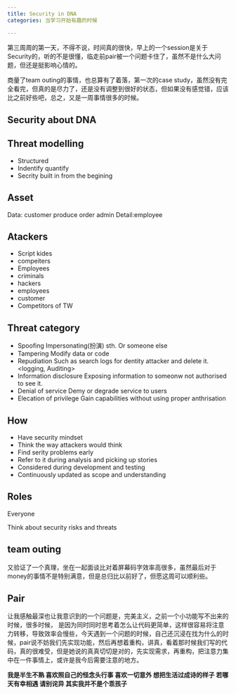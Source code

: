 ```yaml
---
title: Security in DNA
categories: 当学习开始有趣的时候

---
```





第三周周的第一天，不得不说，时间真的很快，早上的一个session是关于Security的，听的不是很懂，临走前pair被一个问题卡住了，虽然不是什么大问题，但还是挺影响心情的。

商量了team outing的事情，也总算有了着落，第一次的case study，虽然没有完全看完，但真的是尽力了，还是没有调整到很好的状态，但如果没有感觉错，应该比之前好些吧，总之，又是一周事情很多的时候。

## Security about DNA

## Threat modelling
* Structured
* Indentify quantify
* Secrity built in from the begining

## Asset
Data: customer produce order admin
Detail:employee

## Atackers
* Script kides
* compeiters
* Employees
* criminals
* hackers
* employees
* customer
* Competitors of TW

## Threat category
* Spoofing
Impersonating(扮演) sth. Or someone else<Authentication>
* Tampering
Modify data or code<Integrity>
* Repudiation
Such as search logs for dentity attacker  and delete it.<logging, Auditing>
* Information disclosure
Exposing information to someonw not authorised to see it.<confic hatity>
* Denial of service
Demy or degrade service to users <Availability>
* Elecation of privilege
Gain capabilities without using proper anthrisation<Authorisation>

## How 
* Have security mindset
* Think the way attackers would think
* Find serity problems early
* Refer to it during analysis and picking up stories
* Considered during development and testing
* Continuously updated as scope and understanding

## Roles
Everyone

Think about security risks and threats

## team outing

又验证了一个真理，坐在一起面谈比对着屏幕码字效率高很多，虽然最后对于money的事情不是特别满意，但是总归比以前好了，但愿这周可以顺利些。

## Pair

让我感触最深也让我意识到的一个问题是，完美主义，之前一个小功能写不出来的时候，很多时候， 是因为同时同时思考着怎么让代码更简单，这样很容易将注意力转移，导致效率会慢些，今天遇到一个问题的时候，自己还沉浸在找为什么的时候，pair说不妨我们先实现功能，然后再想着重构，讲真，看着那时候我们写的代码，真的很难受，但是她说的真真切切是对的，先实现需求，再重构，把注意力集中在一件事情上，或许是我今后需要注意的地方。

**我是半生不熟 喜欢照自己的怪念头行事
喜欢一切意外 想把生活过成诗的样子
若哪天有幸相遇 请别诧异 其实我并不是个乖孩子**